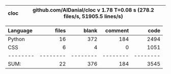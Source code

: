 cloc|github.com/AlDanial/cloc v 1.78  T=0.08 s (278.2 files/s, 51905.5 lines/s)
--- | ---

Language|files|blank|comment|code
:-------|-------:|-------:|-------:|-------:
Python|16|372|184|2494
CSS|6|4|0|1051
--------|--------|--------|--------|--------
SUM:|22|376|184|3545
